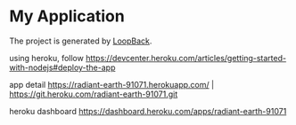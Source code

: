 # My Application

The project is generated by [LoopBack](http://loopback.io).

using heroku, follow https://devcenter.heroku.com/articles/getting-started-with-nodejs#deploy-the-app

app detail
https://radiant-earth-91071.herokuapp.com/ | https://git.heroku.com/radiant-earth-91071.git

heroku dashboard
https://dashboard.heroku.com/apps/radiant-earth-91071
